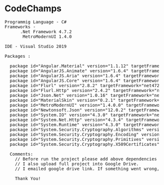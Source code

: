 # CodeChamps

<pre>Programmig Language - C#
Frameworks - 
      .Net Framework 4.7.2
       MetroModernUI 1.4.0

IDE - Visual Studio 2019

Packages : 

  package id="Angular.Material" version="1.1.12" targetFramework="net472" 
  package id="AngularJS.Animate" version="1.6.4" targetFramework="net472" 
  package id="AngularJS.Aria" version="1.6.4" targetFramework="net472" 
  package id="AngularJS.Core" version="1.6.4" targetFramework="net472"
  package id="Flurl" version="2.8.2" targetFramework="net472" 
  package id="Flurl.Http" version="2.4.2" targetFramework="net472"
  package id="Json.Net" version="1.0.16" targetFramework="net472" 
  package id="MaterialSkin" version="0.2.1" targetFramework="net472" 
  package id="MetroModernUI" version="1.4.0.0" targetFramework="net472" 
  package id="Newtonsoft.Json" version="12.0.2" targetFramework="net472"
  package id="System.IO" version="4.3.0" targetFramework="net472" 
  package id="System.Net.Http" version="4.3.4" targetFramework="net472" 
  package id="System.Runtime" version="4.3.0" targetFramework="net472" 
  package id="System.Security.Cryptography.Algorithms" version="4.3.0" targetFramework="net472" 
  package id="System.Security.Cryptography.Encoding" version="4.3.0" targetFramework="net472" 
  package id="System.Security.Cryptography.Primitives" version="4.3.0" targetFramework="net472" 
  package id="System.Security.Cryptography.X509Certificates" version="4.3.0" targetFramework="net472"   
  
  Comments:
    // Before run the project please add above dependencies to the project. Otherwise It will display errors.
    // I also upload full project into Google Drive.
    // I emailed google drive link. If something went wrong, please check the email and get full project from Goole Drive. It will be more convenience than using github.
    
    Thank You!
  
  </pre>
       
     
      
      

